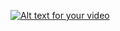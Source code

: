 [![Alt text for your video](http://uppic.es/images/2014/07/30/webyoutube.jpg)](http://youtu.be/BZbyGihB-6M)